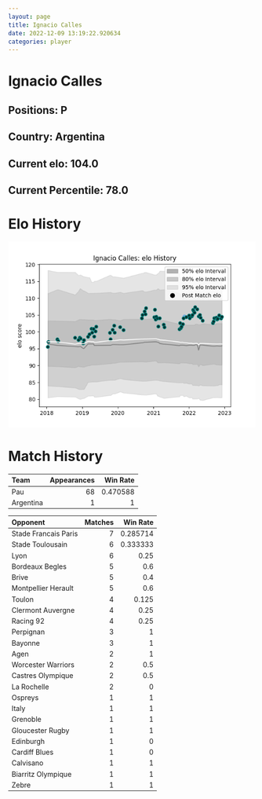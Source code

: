 ```yaml
---  
layout: page  
title: Ignacio Calles  
date: 2022-12-09 13:19:22.920634  
categories: player  
---
```

# Ignacio Calles

## Positions: P

## Country: Argentina

## Current elo: 104.0

## Current Percentile: 78.0

# Elo History


![elo history](history_IgnacioCalles.png)
# Match History


| Team      |   Appearances |   Win Rate |
|:----------|--------------:|-----------:|
| Pau       |            68 |   0.470588 |
| Argentina |             1 |   1        |

| Opponent             |   Matches |   Win Rate |
|:---------------------|----------:|-----------:|
| Stade Francais Paris |         7 |   0.285714 |
| Stade Toulousain     |         6 |   0.333333 |
| Lyon                 |         6 |   0.25     |
| Bordeaux Begles      |         5 |   0.6      |
| Brive                |         5 |   0.4      |
| Montpellier Herault  |         5 |   0.6      |
| Toulon               |         4 |   0.125    |
| Clermont Auvergne    |         4 |   0.25     |
| Racing 92            |         4 |   0.25     |
| Perpignan            |         3 |   1        |
| Bayonne              |         3 |   1        |
| Agen                 |         2 |   1        |
| Worcester Warriors   |         2 |   0.5      |
| Castres Olympique    |         2 |   0.5      |
| La Rochelle          |         2 |   0        |
| Ospreys              |         1 |   1        |
| Italy                |         1 |   1        |
| Grenoble             |         1 |   1        |
| Gloucester Rugby     |         1 |   1        |
| Edinburgh            |         1 |   0        |
| Cardiff Blues        |         1 |   0        |
| Calvisano            |         1 |   1        |
| Biarritz Olympique   |         1 |   1        |
| Zebre                |         1 |   1        |